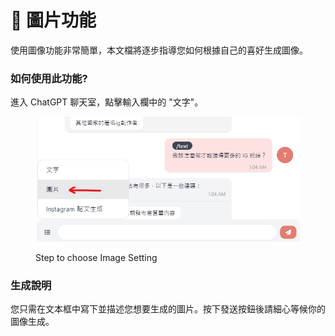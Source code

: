 # 📸 圖片功能

使用圖像功能非常簡單，本文檔將逐步指導您如何根據自己的喜好生成圖像。

### 如何使用此功能?

進入 ChatGPT 聊天室，點擊輸入欄中的 "文字"。

<figure><img src="../../.gitbook/assets/image (39).png" alt=""><figcaption><p>Step to choose Image Setting</p></figcaption></figure>

### 生成說明

您只需在文本框中寫下並描述您想要生成的圖片。按下發送按鈕後請細心等候你的圖像生成。
